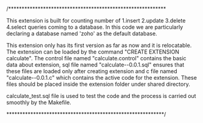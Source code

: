 /***********************************************************

This extension is built for counting number of 
        1.insert
        2.update
        3.delete
        4.select 
queries coming to a database. In this code we are particularly declaring a database named 'zoho' as the default database.

This extension only has its first version as far as now and it is relocatable.
The extension can be loaded by the command "CREATE EXTENSION calculate".
The control file named "calculate.control" contains the basic data about extension, sql file named "calculate--0.0.1.sql" ensures that these files are loaded only after creating extension and c file named "calculate--0.0.1.c" which contains the active code for the extension. These files should be placed inside the extension folder under shared directory.

calculate_test.sql file is used to test the code and the process is carried out smoothly by the Makefile.














***********************************************************/